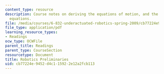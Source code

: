 ```yaml
---
content_type: resource
description: Course notes on deriving the equations of motion, and the manipulator
  equations.
file: /media/courses/6-832-underactuated-robotics-spring-2009/cb77224e9452d4c115922e12a2fcb113_MIT6_832s09_read_appA.pdf
file_type: application/pdf
learning_resource_types:
- Readings
ocw_type: OCWFile
parent_title: Readings
parent_type: CourseSection
resourcetype: Document
title: Robotics Preliminaries
uid: cb77224e-9452-d4c1-1592-2e12a2fcb113
---
```

